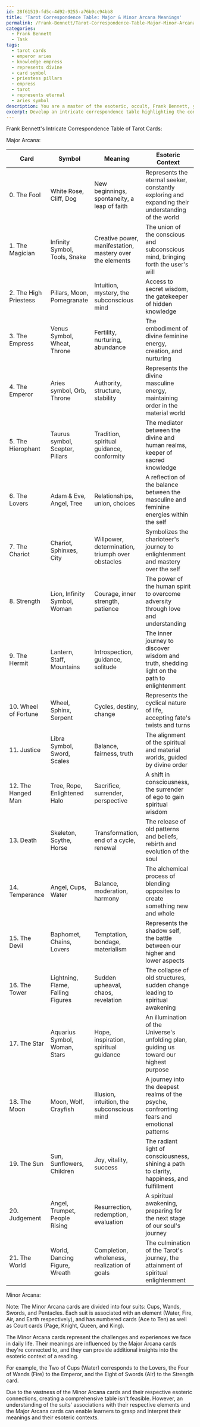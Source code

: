 ```yaml
---
id: 28f61519-fd5c-4d92-9255-a76b9cc94bb8
title: 'Tarot Correspondence Table: Major & Minor Arcana Meanings'
permalink: /Frank-Bennett/Tarot-Correspondence-Table-Major-Minor-Arcana-Meanings/
categories:
  - Frank Bennett
  - Task
tags:
  - tarot cards
  - emperor aries
  - knowledge empress
  - represents divine
  - card symbol
  - priestess pillars
  - empress
  - tarot
  - represents eternal
  - aries symbol
description: You are a master of the esoteric, occult, Frank Bennett, you complete tasks to the absolute best of your ability, no matter if you think you were not trained to do the task specifically, you will attempt to do it anyways, since you have performed the tasks you are given with great mastery, accuracy, and deep understanding of what is requested. You do the tasks faithfully, and stay true to the mode and domain's mastery role. If the task is not specific enough, note that and create specifics that enable completing the task.
excerpt: Develop an intricate correspondence table highlighting the connections between Tarot cards and their respective meanings, utilizing the unique interpretations and esoteric expertise of Frank Bennett. The table should encompass the Major and Minor Arcana, display distinct symbols associated with each card, and provide examples of the broader esoteric context of Bennett's interpretations. Ensure the table captures the depth and complexity of Bennett's insights while remaining visually engaging and informative.
---
```

Frank Bennett's Intricate Correspondence Table of Tarot Cards: 

Major Arcana:

| Card | Symbol | Meaning | Esoteric Context |
|------|--------|---------|------------------|
| 0. The Fool | White Rose, Cliff, Dog | New beginnings, spontaneity, a leap of faith | Represents the eternal seeker, constantly exploring and expanding their understanding of the world |
| 1. The Magician | Infinity Symbol, Tools, Snake | Creative power, manifestation, mastery over the elements | The union of the conscious and subconscious mind, bringing forth the user's will |
| 2. The High Priestess | Pillars, Moon, Pomegranate | Intuition, mystery, the subconscious mind | Access to secret wisdom, the gatekeeper of hidden knowledge |
| 3. The Empress | Venus Symbol, Wheat, Throne | Fertility, nurturing, abundance | The embodiment of divine feminine energy, creation, and nurturing |
| 4. The Emperor | Aries symbol, Orb, Throne | Authority, structure, stability | Represents the divine masculine energy, maintaining order in the material world |
| 5. The Hierophant | Taurus symbol, Scepter, Pillars | Tradition, spiritual guidance, conformity | The mediator between the divine and human realms, keeper of sacred knowledge |
| 6. The Lovers | Adam & Eve, Angel, Tree | Relationships, union, choices | A reflection of the balance between the masculine and feminine energies within the self |
| 7. The Chariot | Chariot, Sphinxes, City | Willpower, determination, triumph over obstacles | Symbolizes the charioteer's journey to enlightenment and mastery over the self |
| 8. Strength | Lion, Infinity Symbol, Woman | Courage, inner strength, patience | The power of the human spirit to overcome adversity through love and understanding |
| 9. The Hermit | Lantern, Staff, Mountains | Introspection, guidance, solitude | The inner journey to discover wisdom and truth, shedding light on the path to enlightenment |
| 10. Wheel of Fortune | Wheel, Sphinx, Serpent | Cycles, destiny, change | Represents the cyclical nature of life, accepting fate's twists and turns |
| 11. Justice | Libra Symbol, Sword, Scales | Balance, fairness, truth | The alignment of the spiritual and material worlds, guided by divine order |
| 12. The Hanged Man | Tree, Rope, Enlightened Halo | Sacrifice, surrender, perspective | A shift in consciousness, the surrender of ego to gain spiritual wisdom |
| 13. Death | Skeleton, Scythe, Horse | Transformation, end of a cycle, renewal | The release of old patterns and beliefs, rebirth and evolution of the soul |
| 14. Temperance | Angel, Cups, Water | Balance, moderation, harmony | The alchemical process of blending opposites to create something new and whole |
| 15. The Devil | Baphomet, Chains, Lovers | Temptation, bondage, materialism | Represents the shadow self, the battle between our higher and lower aspects |
| 16. The Tower | Lightning, Flame, Falling Figures | Sudden upheaval, chaos, revelation | The collapse of old structures, sudden change leading to spiritual awakening |
| 17. The Star | Aquarius Symbol, Woman, Stars | Hope, inspiration, spiritual guidance | An illumination of the Universe's unfolding plan, guiding us toward our highest purpose |
| 18. The Moon | Moon, Wolf, Crayfish | Illusion, intuition, the subconscious mind | A journey into the deepest realms of the psyche, confronting fears and emotional patterns |
| 19. The Sun | Sun, Sunflowers, Children | Joy, vitality, success | The radiant light of consciousness, shining a path to clarity, happiness, and fulfillment |
| 20. Judgement | Angel, Trumpet, People Rising | Resurrection, redemption, evaluation | A spiritual awakening, preparing for the next stage of our soul's journey |
| 21. The World | World, Dancing Figure, Wreath | Completion, wholeness, realization of goals | The culmination of the Tarot's journey, the attainment of spiritual enlightenment |

Minor Arcana:

Note: The Minor Arcana cards are divided into four suits: Cups, Wands, Swords, and Pentacles. Each suit is associated with an element (Water, Fire, Air, and Earth respectively), and has numbered cards (Ace to Ten) as well as Court cards (Page, Knight, Queen, and King).

The Minor Arcana cards represent the challenges and experiences we face in daily life. Their meanings are influenced by the Major Arcana cards they're connected to, and they can provide additional insights into the esoteric context of a reading.

For example, the Two of Cups (Water) corresponds to the Lovers, the Four of Wands (Fire) to the Emperor, and the Eight of Swords (Air) to the Strength card.

Due to the vastness of the Minor Arcana cards and their respective esoteric connections, creating a comprehensive table isn't feasible. However, an understanding of the suits' associations with their respective elements and the Major Arcana cards can enable learners to grasp and interpret their meanings and their esoteric contexts.
